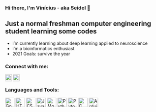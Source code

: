 ### Hi there, I'm Vinícius - aka Seidel 👋


## Just a normal freshman computer engineering student learning some codes

- I’m currently learning about deep learning applied to neuroscience
- I’m a bioinformatics enthusiast
- 2021 Goals: survive the year


### Connect with me:

[<img align="left" alt="codeSTACKr | LinkedIn" width="22px" src="https://cdn.jsdelivr.net/npm/simple-icons@v3/icons/linkedin.svg" />][linkedin]
[<img align="left" alt="codeSTACKr | Instagram" width="22px" src="https://cdn.jsdelivr.net/npm/simple-icons@v3/icons/instagram.svg" />][instagram]

<br />

### Languages and Tools:

<img  alt="Google Colab" height="30px" src="https://img.shields.io/badge/Colab-F9AB00?style=for-the-badge&logo=googlecolab&color=525252" />
<img  alt="HTML5" height="30px" src="https://img.shields.io/badge/HTML5-E34F26?style=for-the-badge&logo=html5&logoColor=white" />
<img  alt="CSS3" height="30px" src="https://img.shields.io/badge/CSS3-1572B6?style=for-the-badge&logo=css3&logoColor=white" />
<img  alt="JavaScript" height="30px" src="https://img.shields.io/badge/JavaScript-F7DF1E?style=for-the-badge&logo=javascript&logoColor=black" /> 

<img  alt="MongoDB" height="30px" src="https://img.shields.io/badge/MongoDB-4EA94B?style=for-the-badge&logo=mongodb&logoColor=white" />
<img  alt="Python" height="30px" src="https://img.shields.io/badge/Python-3776AB?style=for-the-badge&logo=python&logoColor=white" />
<img  alt="Pytorch" height="30px" src="https://img.shields.io/badge/PyTorch-EE4C2C?style=for-the-badge&logo=PyTorch&logoColor=white" />
<img  alt="C" height="30px" src="https://img.shields.io/badge/C-00599C?style=for-the-badge&logo=c&logoColor=white" />
<img  alt="Arduino" height="30px" src="https://img.shields.io/badge/Arduino-00979D?style=for-the-badge&logo=Arduino&logoColor=white" />




[instagram]: https://www.instagram.com/vinicius.seidel/?hl=en
[linkedin]: https://www.linkedin.com/in/vin%C3%ADcius-seidel-aa9b0920a/
